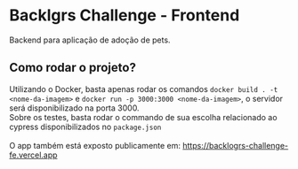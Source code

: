 # Backlgrs Challenge - Frontend

Backend para aplicação de adoção de pets.
<br>

## Como rodar o projeto?

Utilizando o Docker, basta apenas rodar os comandos `docker build . -t <nome-da-imagem>` e `docker run -p 3000:3000 <nome-da-imagem>`, o servidor será disponibilizado na porta 3000.
<br>Sobre os testes, basta rodar o commando de sua escolha relacionado ao cypress disponibilizados no `package.json`
<br><br>O app também está exposto publicamente em: https://backlogrs-challenge-fe.vercel.app
